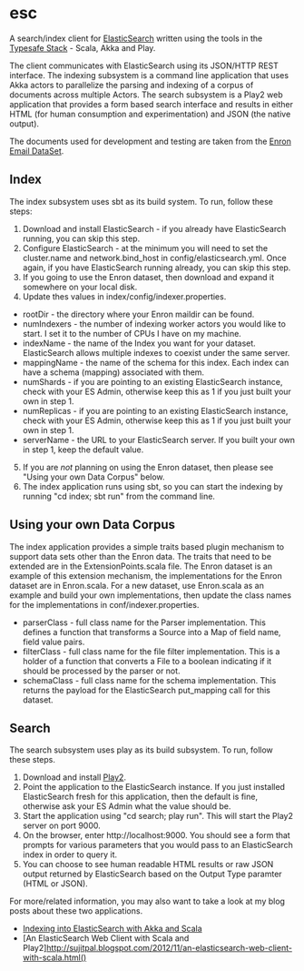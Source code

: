 esc
===

A search/index client for [ElasticSearch](http://www.elasticsearch.org/) written using the tools in the [Typesafe Stack](http://typesafe.com/stack) - Scala, Akka and Play. 

The client communicates with ElasticSearch using its JSON/HTTP REST interface. The indexing subsystem is a command line application that uses Akka actors to parallelize the parsing and indexing of a corpus of documents across multiple Actors. The search subsystem is a Play2 web application that provides a form based search interface and results in either HTML (for human consumption and experimentation) and JSON (the native output).

The documents used for development and testing are taken from the [Enron Email DataSet](http://www.cs.cmu.edu/~enron/).

Index
-----

The index subsystem uses sbt as its build system. To run, follow these steps:

1. Download and install ElasticSearch - if you already have ElasticSearch running, you can skip this step.
2. Configure ElasticSearch - at the minimum you will need to set the cluster.name and network.bind_host in config/elasticsearch.yml. Once again, if you have ElasticSearch running already, you can skip this step.
3. If you going to use the Enron dataset, then download and expand it somewhere on your local disk.
4. Update thes values in index/config/indexer.properties.
  * rootDir - the directory where your Enron maildir can be found.
  * numIndexers - the number of indexing worker actors you would like to start. I set it to the number of CPUs I have on my machine.
  * indexName - the name of the Index you want for your dataset. ElasticSearch allows multiple indexes to coexist under the same server. 
  * mappingName - the name of the schema for this index. Each index can have a schema (mapping) associated with them.
  * numShards - if you are pointing to an existing ElasticSearch instance, check with your ES Admin, otherwise keep this as 1 if you just built your own in step 1.
  * numReplicas - if you are pointing to an existing ElasticSearch instance, check with your ES Admin, otherwise keep this as 1 if you just built your own in step 1.
  * serverName - the URL to your ElasticSearch server. If you built your own in step 1, keep the default value. 
5. If you are _not_ planning on using the Enron dataset, then please see "Using your own Data Corpus" below.
6. The index application runs using sbt, so you can start the indexing by running "cd index; sbt run" from the command line.

Using your own Data Corpus
--------------------------

The index application provides a simple traits based plugin mechanism to support data sets other than the Enron data. The traits that need to be extended are in the ExtensionPoints.scala file. The Enron dataset is an example of this extension mechanism, the implementations for the Enron dataset are in Enron.scala. For a new dataset, use Enron.scala as an example and build your own implementations, then update the class names for the implementations in conf/indexer.properties.
  * parserClass - full class name for the Parser implementation. This defines a function that transforms a Source into a Map of field name, field value pairs.
  * filterClass - full class name for the file filter implementation. This is a holder of a function that converts a File to a boolean indicating if it should be processed by the parser or not.
  * schemaClass - full class name for the schema implementation. This returns the payload for the ElasticSearch put_mapping call for this dataset.


Search
------

The search subsystem uses play as its build subsystem. To run, follow these steps.

1. Download and install [Play2](ihttp://www.playframework.org/).
2. Point the application to the ElasticSearch instance. If you just installed ElasticSearch fresh for this application, then the default is fine, otherwise ask your ES Admin what the value should be.
3. Start the application using "cd search; play run". This will start the Play2 server on port 9000.
4. On the browser, enter http://localhost:9000. You should see a form that prompts for various parameters that you would pass to an ElasticSearch index in order to query it.
5. You can choose to see human readable HTML results or raw JSON output returned by ElasticSearch based on the Output Type paramter (HTML or JSON).

For more/related information, you may also want to take a look at my blog posts about these two applications.
* [Indexing into ElasticSearch with Akka and Scala](http://sujitpal.blogspot.com/2012/11/indexing-into-elasticsearch-with-akka.html)
* [An ElasticSearch Web Client with Scala and Play2]http://sujitpal.blogspot.com/2012/11/an-elasticsearch-web-client-with-scala.html() 

